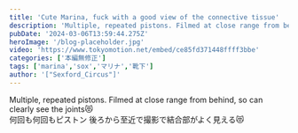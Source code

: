 ```yaml
---
title: 'Cute Marina, fuck with a good view of the connective tissue'
description: 'Multiple, repeated pistons. Filmed at close range from behind, so can clearly see the joints😻'
pubDate: '2024-03-06T13:59:44.275Z'
heroImage: '/blog-placeholder.jpg'
video: 'https://www.tokyomotion.net/embed/ce85fd371448ffff3bbe'
categories: ['本編無修正']
tags: ['marina','sox','マリナ','靴下']
author: '["Sexford_Circus"]'
---
```


Multiple, repeated pistons. Filmed at close range from behind, so can clearly see the joints😻<br>
何回も何回もピストン 後ろから至近で撮影で結合部がよく見える😻




